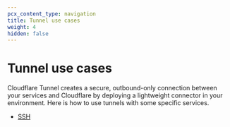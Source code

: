 ```yaml
---
pcx_content_type: navigation
title: Tunnel use cases
weight: 4
hidden: false
---
```

# Tunnel use cases
Cloudflare Tunnel creates a secure, outbound-only connection between your services and Cloudflare by deploying a lightweight connector in your environment. Here is how to use tunnels with some specific services.

- [SSH](/cloudflare-one/connections/connect-apps/use_cases/ssh/)